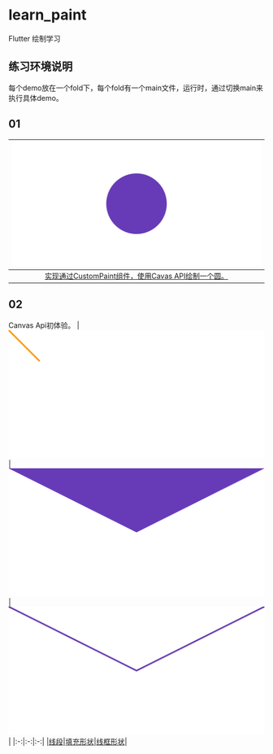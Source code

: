 # learn_paint
Flutter 绘制学习

## 练习环境说明
每个demo放在一个fold下，每个fold有一个main文件，运行时，通过切换main来执行具体demo。

## 01
|![](pics/01_pure.jpg)|
|:-:|
|[实现通过CustomPaint组件，使用Cavas API绘制一个圆。](lib/01_pure/paper.dart)|

## 02
Canvas Api初体验。
|![](pics/02_line.jpg)|![](pics/02_path_fill.jpg)|![](pics/02_path_line.jpg)|
|:-:|:-:|:-:|
|[线段](lib/02_canvas_api/paper.dart)|[填充形状](lib/02_canvas_api/paper.dart)|[线框形状](lib/02_canvas_api/paper.dart)|
